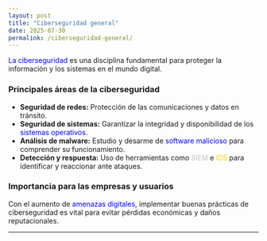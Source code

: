 ```yaml
---
layout: post
title: "Ciberseguridad general"
date: 2025-07-30
permalink: /ciberseguridad-general/
---
```


<span style="color: #0000FF;">La ciberseguridad</span> es una disciplina fundamental para proteger la información y los sistemas en el mundo digital.

### Principales áreas de la ciberseguridad

- **Seguridad de redes:** Protección de las comunicaciones y datos en tránsito.
- **Seguridad de sistemas:** Garantizar la integridad y disponibilidad de los  <span style="color: #0000FF;">sistemas operativos</span>.
- **Análisis de malware:** Estudio y desarme de <span style="color: #0000FF;">software malicioso</span> para comprender su funcionamiento.
- **Detección y respuesta:** Uso de herramientas como <span style="color: #C0C0C0;">SIEM</span> e <span style="color: #FFD700;">IDS</span> para identificar y reaccionar ante ataques.

### Importancia para las empresas y usuarios

Con el aumento de <span style="color: #0000FF;">amenazas digitales</span>, implementar buenas prácticas de ciberseguridad es vital para evitar pérdidas económicas y daños reputacionales.

---

